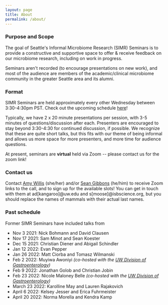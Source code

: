 ```yaml
---
layout: page
title: About
permalink: /about/
---
```


### Purpose and Scope

The goal of Seattle's Informal Microbiome Research (SIMR) Seminars is to provide a constructive and supportive space to offer & receive feedback on our microbiome research, including on work in progress.

Seminars aren't recorded (to encourage presentations on new work), and most of the audience are members of the academic/clinical microbiome community in the greater Seattle area and its alumni.

### Format

SIMR Seminars are held approximately every other Wednesday between 3:30-4:30pm PST. Check out the upcoming schedule [here](https://simr-seminars.github.io/)!

Typically, we have 2 x 20 minute presentations per session, with 3-5 minutes of questions/discussion after each. Presenters are encouraged to stay beyond 3:30-4:30 for continued discussion, if possible. We recognize that these are quite short talks, but this fits with our theme of being informal and allows us more space for more presenters, and more time for audience questions.

At present, seminars are **virtual** held via Zoom -- please contact us for the zoom link!

### Contact us

Contact [Amy Willis](http://statisticaldiversitylab.com/) (she/her) and/or [Sean Gibbons](https://gibbons.isbscience.org/) (he/him) to receive Zoom links to the call, and to sign up for the available slots! You can get in touch with them at ad[kangaroo]@uw.edu and s[moose]@isbscience.org, but you should replace the names of mammals with their actual last names.

### Past schedule

Former SIMR Seminars have included talks from

- Nov 3 2021: Nick Bohmann and David Clausen
- Nov 17 2021: Sam Minot and Sean Koester
- Dec 15 2021: Christian Diener and Abigail Schindler
- Jan 12 2022: Evan Pepper
- Jan 26 2022: Matt Ciorba and Tomasz Wilmanski
- Feb 2 2022: Muyiwa Awoniyi *(co-hosted with the [UW Division of Gastroenterology](https://gastro.uw.edu/))*
- Feb 9 2022: Jonathan Golob and Christian Jobin
- Feb 23 2022: Nicole Maloney Belle *(co-hosted with the [UW Division of Gastroenterology](https://gastro.uw.edu/))*
- March 23 2022: Karolline May and Lauren Rajakovich
- April 6 2022: Kelsey Jesser and Erica Fuhrmeister
- April 20 2022: Norma Morella and Kendra Kamp

